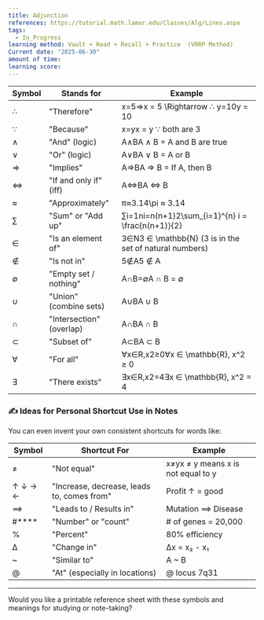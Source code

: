 ```yaml
---
title: Adjunction
references: https://tutorial.math.lamar.edu/Classes/Alg/Lines.aspx
tags:
  - In_Progress
learning method: Vault + Read + Recall + Practice  (VRRP Method)
Current date: "2025-06-30"
amount of time: 
learning score:
---
```


|Symbol|Stands for|Example|
|---|---|---|
|∴|"Therefore"|x=5⇒x = 5 \Rightarrow ∴ y=10y = 10|
|∵|"Because"|x=yx = y ∵ both are 3|
|∧|"And" (logic)|A∧BA ∧ B = A and B are true|
|∨|"Or" (logic)|A∨BA ∨ B = A or B|
|⇒|"Implies"|A⇒BA ⇒ B = If A, then B|
|⇔|"If and only if" (iff)|A⇔BA ⇔ B|
|≈|"Approximately"|π≈3.14\pi ≈ 3.14|
|∑|"Sum" or "Add up"|∑i=1ni=n(n+1)2\sum_{i=1}^{n} i = \frac{n(n+1)}{2}|
|∈|"Is an element of"|3∈N3 ∈ \mathbb{N} (3 is in the set of natural numbers)|
|∉|"Is not in"|5∉A5 ∉ A|
|∅|"Empty set / nothing"|A∩B=∅A ∩ B = ∅|
|∪|"Union" (combine sets)|A∪BA ∪ B|
|∩|"Intersection" (overlap)|A∩BA ∩ B|
|⊂|"Subset of"|A⊂BA ⊂ B|
|∀|"For all"|∀x∈R,x2≥0∀x ∈ \mathbb{R}, x^2 ≥ 0|
|∃|"There exists"|∃x∈R,x2=4∃x ∈ \mathbb{R}, x^2 = 4|


### ✍️ **Ideas for Personal Shortcut Use in Notes**

You can even invent your own consistent shortcuts for words like:

| Symbol  | Shortcut For                               | Example                            |
| ------- | ------------------------------------------ | ---------------------------------- |
| ≠       | "Not equal"                                | x≠yx ≠ y means x is not equal to y |
| ↑ ↓ → ← | "Increase, decrease, leads to, comes from" | Profit ↑ = good                    |
| ⟹       | "Leads to / Results in"                    | Mutation ⟹ Disease                 |
| #****   | "Number" or "count"                        | # of genes = 20,000                |
| %       | "Percent"                                  | 80% efficiency                     |
| ∆       | "Change in"                                | ∆x = x₂ - x₁                       |
| ~       | "Similar to"                               | A ~ B                              |
| @       | "At" (especially in locations)             | @ locus 7q31                       |

---

Would you like a printable reference sheet with these symbols and meanings for studying or note-taking?